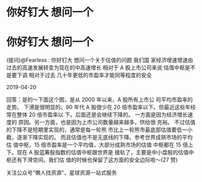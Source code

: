 # 你好钉大 想问一个

# 你好钉大 想问一个

(提问)@Fearless : 你好钉大 想问一个关于估值的问题 我们国 家经济增速增速由过去的高速发展转变为现在的中高速增长 相对于 A 股上市公司来说 估值中枢是不是要下调 相对于过去 几十年更低的市盈率才能同等程度的安全

2019-04-20

回答：是的～下面这个图，是从 2000 年以来，A 股所有上市公 司平均市盈率的走势。 下滑是很明显的。90 年代 A 股很少在 20 倍市盈率以下。但最近这些年经常在整体 20 倍市盈率以 下。后面还是会继续下降的。 一方面是因为经济增长速度的 原因。另一方面，也是因为上市公司数量越来越多，供给很 充裕。 不过估值的下降不是短期里实现的，通常是每一轮熊 市比上一轮熊市最底部估值要低一小截，逐渐下降实现的。 而且估值也不是无底线的下降。参考世界成熟市场的平均估 值中枢，15 倍市盈率是一个平均值，大部分成熟市场的估值 中枢都在 15 倍上下。现在 A 股蓝筹股指数的估值中枢跟世界是 接轨了，主要是中小盘股的估值中枢还有下滑空间。我们估 值的时候也保留了这方面的安全边际啦～(27 赞)

关注公众号"懒人找资源"，星球资源一站式服务
